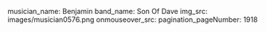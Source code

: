 musician_name: Benjamin
band_name: Son Of Dave
img_src: images/musician0576.png
onmouseover_src: 
pagination_pageNumber: 1918